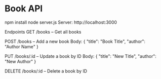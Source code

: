# Book API


npm install
node server.js
Server: http://localhost:3000

 Endpoints
GET /books – Get all books

POST /books – Add a new book
Body: { "title": "Book Title", "author": "Author Name" }

PUT /books/:id – Update a book by ID
Body: { "title": "New Title", "author": "New Author" }

DELETE /books/:id – Delete a book by ID
